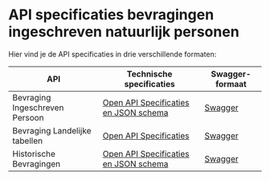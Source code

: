 # API specificaties bevragingen ingeschreven natuurlijk personen
Hier vind je de API specificaties in drie verschillende formaten:

|              API               | Technische specificaties | Swagger-formaat |
| --- | --- | --- |
| Bevraging Ingeschreven Persoon | [Open API Specificaties en JSON schema](https://github.com/VNG-Realisatie/Bevragingen-ingeschreven-personen/tree/master/api-specificatie/Bevraging-Ingeschreven-Persoon) | [Swagger](https://petstore.swagger.io/?url=https://raw.githubusercontent.com/VNG-Realisatie/Bevragingen-ingeschreven-personen/master/api-specificatie/Bevraging-Ingeschreven-Persoon/openapi.yaml) |
| Bevraging Landelijke tabellen  | [Open API Specificaties](https://github.com/VNG-Realisatie/Bevragingen-ingeschreven-personen/tree/master/api-specificatie/Landelijke%20tabellen/openapi.yaml) | [Swagger](https://petstore.swagger.io/?url=https://raw.githubusercontent.com/VNG-Realisatie/Bevragingen-ingeschreven-personen/master/api-specificatie/Landelijke%20tabellen/openapi.yaml) |
| Historische Bevragingen        | [Open API Specificaties en JSON schema](https://github.com/VNG-Realisatie/Bevragingen-ingeschreven-personen/tree/master/api-specificatie/Bevraging-Historie) | [Swagger](https://petstore.swagger.io/?url=https://raw.githubusercontent.com/VNG-Realisatie/Bevragingen-ingeschreven-personen/master/api-specificatie/Bevraging-Historie/openapi.yaml) |

